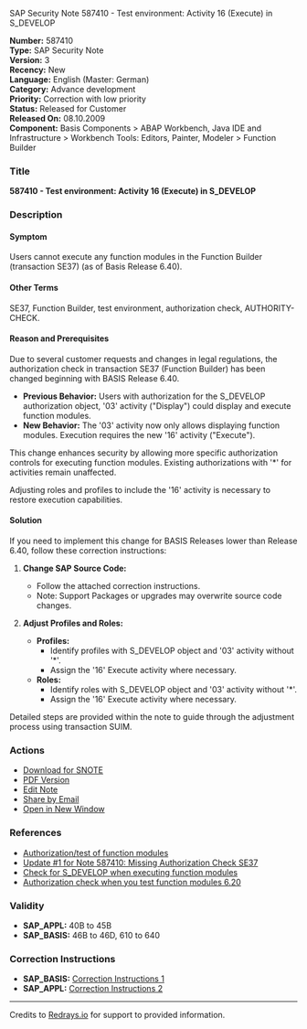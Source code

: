SAP Security Note 587410 - Test environment: Activity 16 (Execute) in S_DEVELOP

**Number:** 587410  
**Type:** SAP Security Note  
**Version:** 3  
**Recency:** New  
**Language:** English (Master: German)  
**Category:** Advance development  
**Priority:** Correction with low priority  
**Status:** Released for Customer  
**Released On:** 08.10.2009  
**Component:** Basis Components > ABAP Workbench, Java IDE and Infrastructure > Workbench Tools: Editors, Painter, Modeler > Function Builder

### Title
**587410 - Test environment: Activity 16 (Execute) in S_DEVELOP**

### Description

#### Symptom
Users cannot execute any function modules in the Function Builder (transaction SE37) (as of Basis Release 6.40).

#### Other Terms
SE37, Function Builder, test environment, authorization check, AUTHORITY-CHECK.

#### Reason and Prerequisites
Due to several customer requests and changes in legal regulations, the authorization check in transaction SE37 (Function Builder) has been changed beginning with BASIS Release 6.40.

- **Previous Behavior:** Users with authorization for the S_DEVELOP authorization object, '03' activity ("Display") could display and execute function modules.
- **New Behavior:** The '03' activity now only allows displaying function modules. Execution requires the new '16' activity ("Execute").

This change enhances security by allowing more specific authorization controls for executing function modules. Existing authorizations with '*' for activities remain unaffected.

Adjusting roles and profiles to include the '16' activity is necessary to restore execution capabilities.

#### Solution
If you need to implement this change for BASIS Releases lower than Release 6.40, follow these correction instructions:

1. **Change SAP Source Code:**
   - Follow the attached correction instructions.
   - Note: Support Packages or upgrades may overwrite source code changes.

2. **Adjust Profiles and Roles:**
   - **Profiles:**
     - Identify profiles with S_DEVELOP object and '03' activity without '*'.
     - Assign the '16' Execute activity where necessary.
   - **Roles:**
     - Identify roles with S_DEVELOP object and '03' activity without '*'.
     - Assign the '16' Execute activity where necessary.

Detailed steps are provided within the note to guide through the adjustment process using transaction SUIM.

### Actions

- [Download for SNOTE](https://notesdownloads.sap.com/note/0040000002965822017)
- [PDF Version](https://userapps.support.sap.com/sap/support/sfm/notes/print/0000587410?language=en-US&token=E24108C845911631609612E39E2882A9)
- [Edit Note](https://me.sap.com/sap/support/notes/edit/0000587410)
- [Share by Email](https://me.sap.com/)
- [Open in New Window](https://me.sap.com/)

### References
- [Authorization/test of function modules](https://me.sap.com/notes/587970)
- [Update #1 for Note 587410: Missing Authorization Check SE37](https://me.sap.com/notes/1525695)
- [Check for S_DEVELOP when executing function modules](https://me.sap.com/notes/1357258)
- [Authorization check when you test function modules 6.20](https://me.sap.com/notes/1002353)

### Validity
- **SAP_APPL:** 40B to 45B
- **SAP_BASIS:** 46B to 46D, 610 to 640

### Correction Instructions
- **SAP_BASIS:** [Correction Instructions 1](https://me.sap.com/corrins/0000587410/41)
- **SAP_APPL:** [Correction Instructions 2](https://me.sap.com/corrins/0000587410/1)

---

Credits to [Redrays.io](https://redrays.io) for support to provided information.